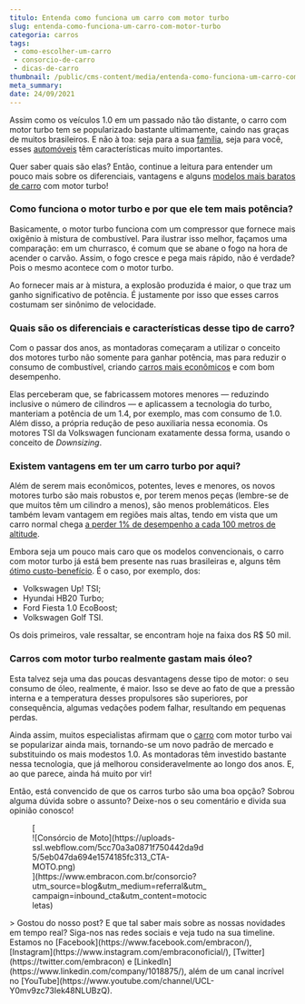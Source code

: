 ```yaml
---
titulo: Entenda como funciona um carro com motor turbo
slug: entenda-como-funciona-um-carro-com-motor-turbo
categoria: carros
tags:
 - como-escolher-um-carro
 - consorcio-de-carro
 - dicas-de-carro
thumbnail: /public/cms-content/media/entenda-como-funciona-um-carro-com-motor-turbo.jpg
meta_summary: 
date: 24/09/2021
---
```

Assim como os veículos 1.0 em um passado não tão distante, o carro com motor turbo tem se popularizado bastante ultimamente, caindo nas graças de muitos brasileiros. E não à toa: seja para a sua [família](https://www.embracon.com.br/blog/aprenda-como-montar-um-orcamento-familiar-em-5-passos), seja para você, esses [automóveis](https://www.embracon.com.br/consorcio-de-carros) têm características muito importantes.

Quer saber quais são elas? Então, continue a leitura para entender um pouco mais sobre os diferenciais, vantagens e alguns [modelos mais baratos de carro](https://www.embracon.com.br/blog/afinal-quais-sao-os-carros-mais-economicos-do-mercado) com motor turbo!

### Como funciona o motor turbo e por que ele tem mais potência?

Basicamente, o motor turbo funciona com um compressor que fornece mais oxigênio à mistura de combustível. Para ilustrar isso melhor, façamos uma comparação: em um churrasco, é comum que se abane o fogo na hora de acender o carvão. Assim, o fogo cresce e pega mais rápido, não é verdade? Pois o mesmo acontece com o motor turbo.

Ao fornecer mais ar à mistura, a explosão produzida é maior, o que traz um ganho significativo de potência. É justamente por isso que esses carros costumam ser sinônimo de velocidade.

### Quais são os diferenciais e características desse tipo de carro?

Com o passar dos anos, as montadoras começaram a utilizar o conceito dos motores turbo não somente para ganhar potência, mas para reduzir o consumo de combustível, criando [carros mais econômicos](https://www.embracon.com.br/blog/afinal-quais-sao-os-carros-mais-economicos-do-mercado) e com bom desempenho.

Elas perceberam que, se fabricassem motores menores — reduzindo inclusive o número de cilindros — e aplicassem a tecnologia do turbo, manteriam a potência de um 1.4, por exemplo, mas com consumo de 1.0. Além disso, a própria redução de peso auxiliaria nessa economia. Os motores TSI da Volkswagen funcionam exatamente dessa forma, usando o conceito de *Downsizing*.

### Existem vantagens em ter um carro turbo por aqui?

Além de serem mais econômicos, potentes, leves e menores, os novos motores turbo são mais robustos e, por terem menos peças (lembre-se de que muitos têm um cilindro a menos), são menos problemáticos. Eles também levam vantagem em regiões mais altas, tendo em vista que um carro normal chega [a perder 1% de desempenho a cada 100 metros de altitude](https://bestcars.uol.com.br/bc/informe-se/colunas/editorial/449-vantagens-levam-motor-turbo-a-tomar-conta-do-mercado/).

Embora seja um pouco mais caro que os modelos convencionais, o carro com motor turbo já está bem presente nas ruas brasileiras e, alguns têm [ótimo custo-benefício](https://www.embracon.com.br/blog/carros-mais-baratos-os-modelos-de-ate-r-40-mil). É o caso, por exemplo, dos:

- Volkswagen Up! TSI;
- Hyundai HB20 Turbo;
- Ford Fiesta 1.0 EcoBoost;
- Volkswagen Golf TSI.

Os dois primeiros, vale ressaltar, se encontram hoje na faixa dos R$ 50 mil.

### Carros com motor turbo realmente gastam mais óleo?

Esta talvez seja uma das poucas desvantagens desse tipo de motor: o seu consumo de óleo, realmente, é maior. Isso se deve ao fato de que a pressão interna e a temperatura desses propulsores são superiores, por consequência, algumas vedações podem falhar, resultando em pequenas perdas.

Ainda assim, muitos especialistas afirmam que o [carro](https://www.embracon.com.br/consorcio-de-carros) com motor turbo vai se popularizar ainda mais, tornando-se um novo padrão de mercado e substituindo os mais modestos 1.0. As montadoras têm investido bastante nessa tecnologia, que já melhorou consideravelmente ao longo dos anos. E, ao que parece, ainda há muito por vir!

Então, está convencido de que os carros turbo são uma boa opção? Sobrou alguma dúvida sobre o assunto? Deixe-nos o seu comentário e divida sua opinião conosco!

<figure class="w-richtext-figure-type-image w-richtext-align-center" style="max-width:310px">[<div>![Consórcio de Moto](https://uploads-ssl.webflow.com/5cc70a3a0871f750442da9d5/5eb047da694e1574185fc313_CTA-MOTO.png)</div>](https://www.embracon.com.br/consorcio?utm_source=blog&utm_medium=referral&utm_campaign=inbound_cta&utm_content=motocicletas)</figure>> Gostou do nosso post? E que tal saber mais sobre as nossas novidades em tempo real? Siga-nos nas redes sociais e veja tudo na sua timeline. Estamos no [Facebook](https://www.facebook.com/embracon/), [Instagram](https://www.instagram.com/embraconoficial/), [Twitter](https://twitter.com/embracon) e [LinkedIn](https://www.linkedin.com/company/1018875/), além de um canal incrível no [YouTube](https://www.youtube.com/channel/UCL-Y0mv9zc73Iek48NLUBzQ).

‍
